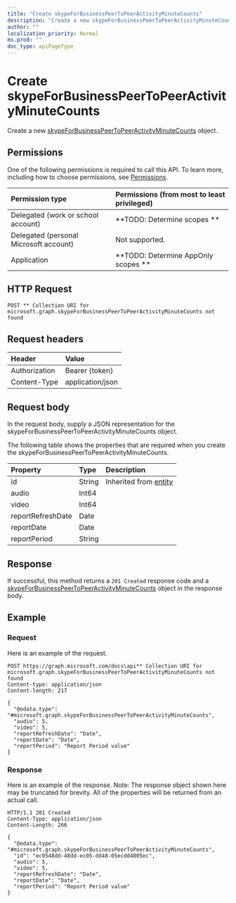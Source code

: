 ```yaml
---
title: "Create skypeForBusinessPeerToPeerActivityMinuteCounts"
description: "Create a new skypeForBusinessPeerToPeerActivityMinuteCounts object."
author: ""
localization_priority: Normal
ms.prod: ""
doc_type: apiPageType
---
```


# Create skypeForBusinessPeerToPeerActivityMinuteCounts

Create a new [skypeForBusinessPeerToPeerActivityMinuteCounts](../resources/skypeforbusinesspeertopeeractivityminutecounts.md) object.

## Permissions
One of the following permissions is required to call this API. To learn more, including how to choose permissions, see [Permissions](/concepts/permissions-reference.md).

|Permission type|Permissions (from most to least privileged)|
|:---|:---|
|Delegated (work or school account)|**TODO: Determine scopes **|
|Delegated (personal Microsoft account)|Not supported.|
|Application|**TODO: Determine AppOnly scopes **|

## HTTP Request
<!-- {
  "blockType": "ignored"
}
-->
``` http
POST ** Collection URI for microsoft.graph.skypeForBusinessPeerToPeerActivityMinuteCounts not found
```

## Request headers
|Header|Value|
|:---|:---|
|Authorization|Bearer {token}|
|Content-Type|application/json|

## Request body
In the request body, supply a JSON representation for the skypeForBusinessPeerToPeerActivityMinuteCounts object.

The following table shows the properties that are required when you create the skypeForBusinessPeerToPeerActivityMinuteCounts.

|Property|Type|Description|
|:---|:---|:---|
|id|String| Inherited from [entity](../resources/entity.md)|
|audio|Int64||
|video|Int64||
|reportRefreshDate|Date||
|reportDate|Date||
|reportPeriod|String||



## Response
If successful, this method returns a `201 Created` response code and a [skypeForBusinessPeerToPeerActivityMinuteCounts](../resources/skypeforbusinesspeertopeeractivityminutecounts.md) object in the response body.

## Example

### Request
Here is an example of the request.
<!-- {
  "blockType": "request",
  "name": "create_skypeforbusinesspeertopeeractivityminutecounts_from_"
}
-->
``` http
POST https://graph.microsoft.com/docs\api** Collection URI for microsoft.graph.skypeForBusinessPeerToPeerActivityMinuteCounts not found
Content-type: application/json
Content-length: 217

{
  "@odata.type": "#microsoft.graph.skypeForBusinessPeerToPeerActivityMinuteCounts",
  "audio": 5,
  "video": 5,
  "reportRefreshDate": "Date",
  "reportDate": "Date",
  "reportPeriod": "Report Period value"
}
```

### Response
Here is an example of the response. Note: The response object shown here may be truncated for brevity. All of the properties will be returned from an actual call.
<!-- {
  "blockType": "response",
  "truncated": true,
  "@odata.type": "microsoft.graph.skypeforbusinesspeertopeeractivityminutecounts"
}
-->
``` http
HTTP/1.1 201 Created
Content-Type: application/json
Content-Length: 266

{
  "@odata.type": "#microsoft.graph.skypeForBusinessPeerToPeerActivityMinuteCounts",
  "id": "ec0548dd-48dd-ec05-dd48-05ecdd4805ec",
  "audio": 5,
  "video": 5,
  "reportRefreshDate": "Date",
  "reportDate": "Date",
  "reportPeriod": "Report Period value"
}
```

